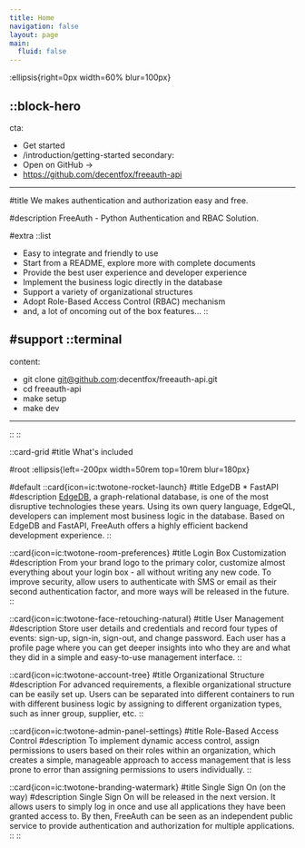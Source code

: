 ```yaml
---
title: Home
navigation: false
layout: page
main:
  fluid: false
---
```


:ellipsis{right=0px width=60% blur=100px}

::block-hero
---
cta:
  - Get started
  - /introduction/getting-started
secondary:
  - Open on GitHub →
  - https://github.com/decentfox/freeauth-api
---

#title
We makes authentication and authorization easy and free.

#description
FreeAuth - Python Authentication and RBAC Solution.

#extra
  ::list
  - Easy to integrate and friendly to use
  - Start from a README, explore more with complete documents
  - Provide the best user experience and developer experience
  - Implement the business logic directly in the database
  - Support a variety of organizational structures
  - Adopt Role-Based Access Control (RBAC) mechanism
  - and, a lot of oncoming out of the box features... 
  ::

#support
  ::terminal
  ---
  content:
  - git clone git@github.com:decentfox/freeauth-api.git
  - cd freeauth-api
  - make setup
  - make dev
  ---
  ::
::

::card-grid
#title
What's included

#root
:ellipsis{left=-200px width=50rem top=10rem blur=180px}

#default
  ::card{icon=ic:twotone-rocket-launch}
  #title
  EdgeDB * FastAPI
  #description
  [EdgeDB](https://edgedb.com), a graph-relational database, is one of the most disruptive technologies these years. Using its own query language, EdgeQL, developers can implement most business logic in the database. Based on EdgeDB and FastAPI, FreeAuth offers a highly efficient backend development experience.
  ::

  ::card{icon=ic:twotone-room-preferences}
  #title
  Login Box Customization
  #description
  From your brand logo to the primary color, customize almost everything about your login box - all without writing any new code. To improve security, allow users to authenticate with SMS or email as their second authentication factor, and more ways will be released in the future.
  ::

  ::card{icon=ic:twotone-face-retouching-natural}
  #title
  User Management
  #description
  Store user details and credentials and record four types of events: sign-up, sign-in, sign-out, and change password. Each user has a profile page where you can get deeper insights into who they are and what they did in a simple and easy-to-use management interface.
  ::

  ::card{icon=ic:twotone-account-tree}
  #title
  Organizational Structure
  #description
  For advanced requirements, a flexible organizational structure can be easily set up. Users can be separated into different containers to run with different business logic by assigning to different organization types, such as inner group, supplier, etc.
  ::

  ::card{icon=ic:twotone-admin-panel-settings}
  #title
  Role-Based Access Control
  #description
  To implement dynamic access control, assign permissions to users based on their roles within an organization, which creates a simple, manageable approach to access management that is less prone to error than assigning permissions to users individually.
  ::

  ::card{icon=ic:twotone-branding-watermark}
  #title
  Single Sign On (on the way)
  #description
  Single Sign On will be released in the next version. It allows users to simply log in once and use all applications they have been granted access to. By then, FreeAuth can be seen as an independent public service to provide authentication and authorization for multiple applications.
  ::
::

